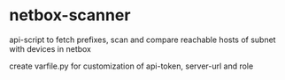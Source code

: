 # netbox-scanner
api-script to fetch prefixes, scan and compare reachable hosts of subnet with devices in netbox

create varfile.py for customization of api-token, server-url and role 
